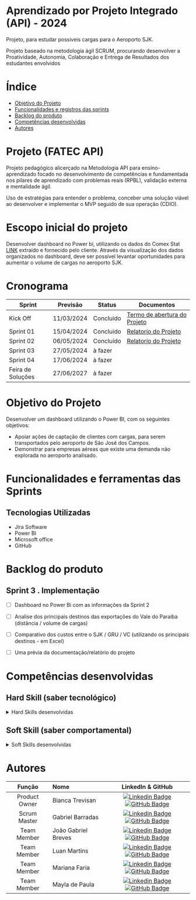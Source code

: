 # Aprendizado por Projeto Integrado (API) - 2024

Projeto, para estudar possiveis cargas para o Aeroporto SJK.

Projeto baseado na metodologia ágil SCRUM, procurando desenvolver a Proatividade, Autonomia, Colaboração e Entrega de Resultados dos estudantes envolvidos

# Índice
* [Objetivo do Projeto](#objetivo-do-projeto)
* [Funcionalidades e registros das sprints](#funcionalidades-e-registros--das-sprints)
* [Backlog do produto](#Backlog-do-produto)
* [Competências desenvolvidas](#competências-desenvolvidas)
* [Autores](#autores)

# Projeto (FATEC API) 
Projeto pedagógico alicerçado na Metodologia API para ensino-aprendizado focado no desenvolvimento de competências e fundamentada nos pilares de aprendizado com problemas reais (RPBL), validação externa e mentalidade ágil. 

Uso de estratégias para entender o problema, conceber uma solução viável ao desenvolver e implementar o MVP seguido de sua operação (CDIO). 

# Escopo inicial do projeto
Desenvolver dashboard no Power bi, utilizando os dados do Comex Stat [LINK](http://comexstat.mdic.gov.br/pt/home) extraído e fornecido pelo cliente. Através da visualização dos dados organizados no dashboard, deve ser possível levantar oportunidades para aumentar o volume de cargas no aeroporto SJK.   

# Cronograma
Sprint | Previsão | Status| Documentos |
|------|--------|------|--------|
|Kick Off | 11/03/2024 | Concluido |[Termo de abertura do Projeto](https://fatecspgov.sharepoint.com/:w:/s/PI-GrupoProjetoIntegrado/ERVgWtiZzmxKvKardK0d7UABvdHhrzd8VCLVRtyF44GVWw?e=0bQqH3) |
|Sprint 01 | 15/04/2024| Concluido |  [Relatorio do Projeto](https://fatecspgov-my.sharepoint.com/:w:/r/personal/bianca_trevisan_fatec_sp_gov_br/_layouts/15/Doc.aspx?sourcedoc=%7BEFD7AF8F-719D-4600-8447-C940DB55B103%7D&file=anexo_8_modelo_relatorio_projeto_integrador_log.docx&wdOrigin=TEAMS-WEB.p2p_ns.rwc&action=default&mobileredirect=true) |
|Sprint 02|  06/05/2024| Concluído | [Relatorio do Projeto](https://fatecspgov-my.sharepoint.com/:w:/r/personal/bianca_trevisan_fatec_sp_gov_br/Documents/Arquivos%20de%20Chat%20do%20Microsoft%20Teams/anexo_8_modelo_relatorio_projeto_integrador_log%201.docx?d=w063478b3fffb4fe1ac946d6fe3fcfa8a&csf=1&web=1&e=cNFrwA) |
|Sprint 03| 27/05/2024 | à fazer |
|Sprint 04| 17/06/2024 | à fazer |
|Feira de Soluções|27/06/2027 | à fazer |



# Objetivo do Projeto
Desenvolver um dashboard utilizando o Power BI, com os seguintes objetivos:  
- Apoiar ações de captação de clientes com cargas, para serem transportados pelo aeroporto de São José dos Campos.   
- Demonstrar para empresas aéreas que existe uma demanda não explorada no aeroporto analisado.
  
# Funcionalidades e ferramentas das Sprints


## Tecnologias Utilizadas

* Jira Software
* Power BI
* Microsoft office
* GitHub



# Backlog do produto

## Sprint 3 . Implementação
- [ ] Dashboard no Power Bi com as informações da Sprint 2
- [ ] Analise dos principais destinos das exportações do Vale do Paraíba (distância / volume de cargas)
- [ ] Comparativo dos custos entre o SJK / GRU / VC (utilizando os principais destinos - em Excel)
- [ ] Uma  prévia da documentação/relatório do projeto


# Competências desenvolvidas

## Hard Skill (saber tecnológico)
<details>
<summary>Hard Skills desenvolvidas</summary>
  
| Tecnologia/Metodologia | Classificação |
| ---------------------- | ------------- |
| GitHub | ★ ★ ★ ★ ★ ★ ★ ★ ★ ★ |
| Gestão de Projetos | ★ ★ ★ ★ ★ ★ ★ ★ ★ ☆ |
| Scrum Master | ★ ★ ★ ★ ★ ★ ★ ★ ★ ★ |
| Prodct Owner | ★ ★ ★ ★ ★ ★ ★ ★ ★ ★ |
| Markdown | ★ ★ ★ ★ ★ ★ ★ ★ ★ ★ |
 
</details>

## Soft Skill (saber comportamental)
<details>
<summary>Soft Skills desenvolvidas</summary>

| Habilidades | Classificação |
| ---------------------- | ------------- |
| Colaboração | ★ ★ ★ ★ ★ ★ ★ ★ ★ ★ |
| Proatividade| ★ ★ ★ ★ ★ ★ ★ ★ ★ ★ |
| Pensamento Crítico | ★ ★ ★ ★ ★ ★ ★ ★ ★ ☆ |
| Gerenciamento de Tempo | ★ ★ ★ ★ ★ ★ ★ ★ ★ ☆ |
| Adaptabilidade | ★ ★ ★ ★ ★ ★ ★ ★ ★ ★ |
| Resiliência | ★ ★ ★ ★ ★ ★ ★ ★ ★ ★ |

</details>

# Autores
|    Função     | Nome                                  |                                                                                                                                                      LinkedIn & GitHub                                                                                                                                                      |
| :-----------: | :------------------------------------ | :-------------------------------------------------------------------------------------------------------------------------------------------------------------------------------------------------------------------------------------------------------------------------------------------------------------------------: |
| Product Owner |   Bianca Trevisan         |     [![Linkedin Badge](https://img.shields.io/badge/Linkedin-blue?style=flat-square&logo=Linkedin&logoColor=white)](www.linkedin.com/in/biancastrevisan) [![GitHub Badge](https://img.shields.io/badge/GitHub-111217?style=flat-square&logo=github&logoColor=white)](https://github.com/BiaTrevisan)              |
| Scrum Master  | Gabriel Barradas |      [![Linkedin Badge](https://img.shields.io/badge/Linkedin-blue?style=flat-square&logo=Linkedin&logoColor=white)](https://www.linkedin.com/in/gabrielbarradas/) [![GitHub Badge](https://img.shields.io/badge/GitHub-111217?style=flat-square&logo=github&logoColor=white)](https://github.com/gabrielbarradasfatec)     |
| Team Member   | João Gabriel Breves              |         [![Linkedin Badge](https://img.shields.io/badge/Linkedin-blue?style=flat-square&logo=Linkedin&logoColor=white)](www.linkedin.com/in/joão-breves) [![GitHub Badge](https://img.shields.io/badge/GitHub-111217?style=flat-square&logo=github&logoColor=white)](https://github.com/JoaoBreves)        |
|  Team Member  | Luan Martins                 |         [![Linkedin Badge](https://img.shields.io/badge/Linkedin-blue?style=flat-square&logo=Linkedin&logoColor=white)](www.linkedin.com/in/luanmartins00) [![GitHub Badge](https://img.shields.io/badge/GitHub-111217?style=flat-square&logo=github&logoColor=white)](https://github.com/LuanMartins00)        |
|  Team Member  | Mariana Faria                 |   [![Linkedin Badge](https://img.shields.io/badge/Linkedin-blue?style=flat-square&logo=Linkedin&logoColor=white)](www.linkedin.com/in/marianacdefaria) [![GitHub Badge](https://img.shields.io/badge/GitHub-111217?style=flat-square&logo=github&logoColor=white)](Marifaria2 (github.com))   |
|  Team Member  | Mayla de Paula    |           [![Linkedin Badge](https://img.shields.io/badge/Linkedin-blue?style=flat-square&logo=Linkedin&logoColor=white)](www.linkedin.com/in/mayladepaula) [![GitHub Badge](https://img.shields.io/badge/GitHub-111217?style=flat-square&logo=github&logoColor=white)](https://github.com/mayladpaula)          |
